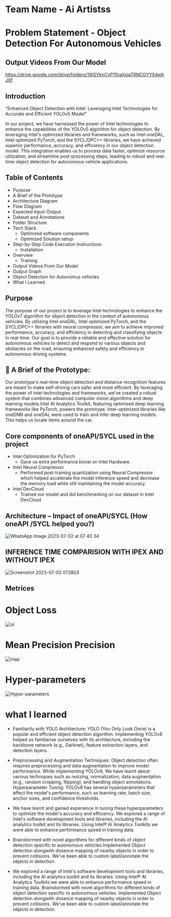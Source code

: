 # Team Name - Ai Artistss
# Problem Statement - Object Detection For Autonomous Vehicles
## Output Videos From Our Model
https://drive.google.com/drive/folders/1WSYknCyP11lraXsjaTRNCGYYS4ejhJXf
## Introduction
"Enhanced Object Detection with Intel: Leveraging Intel Technologies for Accurate and Efficient YOLOv5 Model"

In our project, we have harnessed the power of Intel technologies to enhance the capabilities of the YOLOv5 algorithm for object detection. By leveraging Intel's optimized libraries and frameworks, such as Intel oneDAL, Intel optimized PyTorch, and the SYCL/DPC++ libraries, we have achieved superior performance, accuracy, and efficiency in our object detection model. This integration enables us to process data faster, optimize resource utilization, and streamline post-processing steps, leading to robust and real-time object detection for autonomous vehicle applications.
## **Table of Contents**
 - Purpose
 - A Brief of the Prototype
 - Architecture Diagram
 - Flow Diagram
 - Expected Input-Output
 - Dataset and Annotations
 - Folder Structure
 - Tech Stack
      - Optimized software components
      - Optimized Solution setup
 - Step-by-Step Code Execution Instructions
      - Installation
 - Overview
      - Training
 - Output Videos From Our Model
 - Output Graph
 - Object Detection for Autonomus vehicles
 - What I Learned

 <!-- Purpose -->
## Purpose
The purpose of our project is to leverage Intel technologies to enhance the YOLOv7 algorithm for object detection in the context of autonomous vehicles. By utilizing Intel oneDAL, Intel optimized PyTorch, and the SYCL/DPC++ libraries with neural compressor, we aim to achieve improved performance, accuracy, and efficiency in detecting and classifying objects in real-time. Our goal is to provide a reliable and effective solution for autonomous vehicles to detect and respond to various objects and obstacles on the road, ensuring enhanced safety and efficiency in autonomous driving systems.

<!-- A Brief of the Prototype -->
## 📜 A Brief of the Prototype:
Our prototype's real-time object detection and distance recognition features are meant to make self-driving cars safer and more efficient. By leveraging the power of Intel technologies and frameworks, we've created a robust system that combines advanced computer vision algorithms and deep learning models.Intel AI Analytics Toolkit, featuring optimised deep learning frameworks like PyTorch, powers the prototype. Intel-optimized libraries like oneDNN and oneDAL were used to train and infer deep learning models. This helps us locate items around the car.

## Core components of oneAPI/SYCL used in the project
- Intel Optimization for PyTorch
  - Gave us extra performance boost on Intel Hardware.
- Intel Neural Compressor
  - Performed post-training quantization using Neural Compressor which helped accelerate the model inference speed and decrease the memory load while still maintaining the model accuracy.
- Intel DevCloud
  - Trained our model and did benchmarking on our dataset in Intel DevCloud

## Architecture – Impact of oneAPI/SYCL (How oneAPI /SYCL helped you?)
![WhatsApp Image 2023-07-02 at 07 40 34](https://github.com/karnikkanojia/yolov7-intel/assets/82893678/035802cb-eef0-4d53-8584-0f0ffd4e0b43)
## INFERENCE TIME COMPARISION WITH IPEX AND WITHOUT IPEX
![Screenshot 2023-07-02 072803](https://github.com/karnikkanojia/yolov7-intel/assets/82893678/98909054-2438-493e-b3fa-0f26a082e88b)

## Metrices
# Object Loss
![ol](https://github.com/karnikkanojia/yolov7-intel/assets/82893678/1ead10a1-35a1-4e29-91dc-23e6d03bcdae)

# Mean Precision Precision
![map](https://github.com/karnikkanojia/yolov7-intel/assets/82893678/08b2bf2e-b452-4f44-a042-b2e28af69473)

# Hyper-parameters
![Hyper-parameters](https://github.com/karnikkanojia/yolov7-intel/assets/82893678/d47322d8-0d2c-4e1d-be37-97b19cb3b3ec)

# what I learned
- Familiarity with YOLO Architecture: YOLO (You Only Look Once) is a popular and efficient object detection algorithm. Implementing YOLOv8 helped us familiarise ourselves with its architecture, including the backbone network (e.g., Darknet), feature extraction layers, and detection layers.

- Preprocessing and Augmentation Techniques: Object detection often requires preprocessing and data augmentation to improve model performance. While implementing YOLOv8, We have learnt about various techniques such as resizing, normalization, data augmentation (e.g., random cropping, flipping), and handling object annotations.
Hyperparameter Tuning: YOLOv8 has several hyperparameters that affect the model's performance, such as learning rate, batch size, anchor sizes, and confidence thresholds.
- We have learnt and gained experience in tuning these hyperparameters to optimize the model's accuracy and efficiency.
We explored a range of Intel's software development tools and libraries, including the AI analytics toolkit and its libraries.
Using Intel® AI Analytics Toolkits we were able to enhance performance speed in training data.
- Brainstormed with novel algorithms for different kinds of object detection specific to autonomous vehicles.Implemented Object detection alongwith distance mapping of nearby objects in order to prevent collisions. We've been able to custom label/annotate the objects in detection.
- We explored a range of Intel's software development tools and libraries, including the AI analytics toolkit and its libraries.
Using Intel® AI Analytics Toolkits we were able to enhance performance speed in training data. Brainstormed with novel algorithms for different kinds of object detection specific to autonomous vehicles. Implemented Object detection alongwith distance mapping of nearby objects in order to prevent collisions.
We've been able to custom label/annotate the objects in detection.







